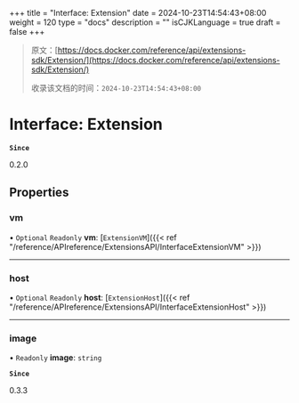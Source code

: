 +++
title = "Interface: Extension"
date = 2024-10-23T14:54:43+08:00
weight = 120
type = "docs"
description = ""
isCJKLanguage = true
draft = false
+++

> 原文：[https://docs.docker.com/reference/api/extensions-sdk/Extension/](https://docs.docker.com/reference/api/extensions-sdk/Extension/)
>
> 收录该文档的时间：`2024-10-23T14:54:43+08:00`

# Interface: Extension

**`Since`**

0.2.0

## Properties

### vm

• `Optional` `Readonly` **vm**: [`ExtensionVM`]({{< ref "/reference/APIreference/ExtensionsAPI/InterfaceExtensionVM" >}})

------

### host

• `Optional` `Readonly` **host**: [`ExtensionHost`]({{< ref "/reference/APIreference/ExtensionsAPI/InterfaceExtensionHost" >}})

------

### image

• `Readonly` **image**: `string`

**`Since`**

0.3.3
